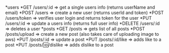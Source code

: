 *users
    *GET /users/:id => get a single users info (returns userName and email)
    *POST /users => create a new user (returns userId and token)
    *POST /users/token => verifies user login and returns token for the user
    *PUT /users/:id => update a users info (returns full user info)
    *DELETE /users/:id => deletes a user
*posts
    *GET /posts => gets list of all posts
    *POST /posts/upload => create a new post (also takes care of uploading image to aws)
    *PUT /posts/:id => update a post
    *PUT /posts/:id/like => adds like to a post
    *PUT /posts/:id:/dislike => adds dislike to a post
    